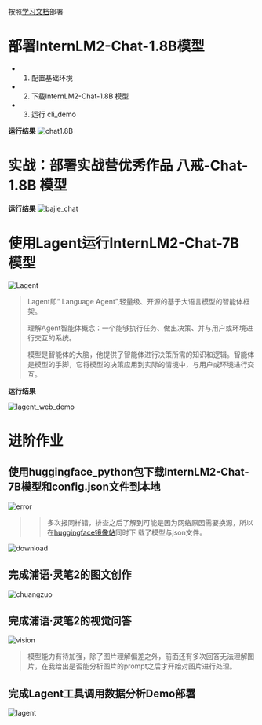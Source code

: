 按照[学习文档](https://github.com/InternLM/Tutorial/blob/camp2/helloworld/hello_world.md)部署

# 部署InternLM2-Chat-1.8B模型
* 1. 配置基础环境
* 2. 下载InternLM2-Chat-1.8B 模型
* 3. 运行 cli_demo

**运行结果**
![chat1.8B](https://github.com/KJXXbear/InternLM_practice/blob/main/images/ch2/chat_1.8B_demo.png?raw=true)

# 实战：部署实战营优秀作品 八戒-Chat-1.8B 模型

**运行结果**
![bajie_chat](https://github.com/KJXXbear/InternLM_practice/blob/main/images/ch2/%E5%85%AB%E6%88%92_chat_demo.png?raw=true)
  
#  使用Lagent运行InternLM2-Chat-7B 模型

![Lagent](https://github.com/KJXXbear/InternLM_practice/blob/main/images/ch2/lagent.png?raw=true)

> Lagent即“ Language Agent”,轻量级、开源的基于大语言模型的智能体框架。
> 
> 理解Agent智能体概念：一个能够执行任务、做出决策、并与用户或环境进行交互的系统。
> 
> 模型是智能体的大脑，他提供了智能体进行决策所需的知识和逻辑。智能体是模型的手脚，它将模型的决策应用到实际的情境中，与用户或环境进行交互。

**运行结果**

![lagent_web_demo](https://github.com/KJXXbear/InternLM_practice/blob/main/images/ch2/lagent_web_demo.png?raw=true)

# 进阶作业 #

## 使用huggingface_python包下载InternLM2-Chat-7B模型和config.json文件到本地 ##

![error](https://github.com/KJXXbear/InternLM_practice/blob/main/images/ch2/download_error.png?raw=true)

>> 多次报同样错，排查之后了解到可能是因为网络原因需要换源，所以在[huggingface镜像站](https://hf-mirror.com/internlm/internlm2-chat-7b)同时下
>>载了模型与json文件。

![download](https://github.com/KJXXbear/InternLM_practice/blob/main/images/ch2/internlm2-chat-7b.png?raw=true)

## 完成浦语·灵笔2的图文创作 

![chuangzuo](https://github.com/KJXXbear/InternLM_practice/blob/main/images/ch2/%E5%9B%BE%E6%96%87%E7%94%9F%E6%88%90.png?raw=true)


## 完成浦语·灵笔2的视觉问答 

![vision](https://github.com/KJXXbear/InternLM_practice/blob/main/images/ch2/%E5%9B%BE%E6%96%87%E7%90%86%E8%A7%A3.png?raw=true)

>模型能力有待加强，除了图片理解偏差之外，前面还有多次回答无法理解图片，在我给出是否能分析图片的prompt之后才开始对图片进行处理。

## 完成Lagent工具调用数据分析Demo部署

![lagent](https://github.com/KJXXbear/InternLM_practice/blob/main/images/ch2/lagent_web_demo.png?raw=true)

